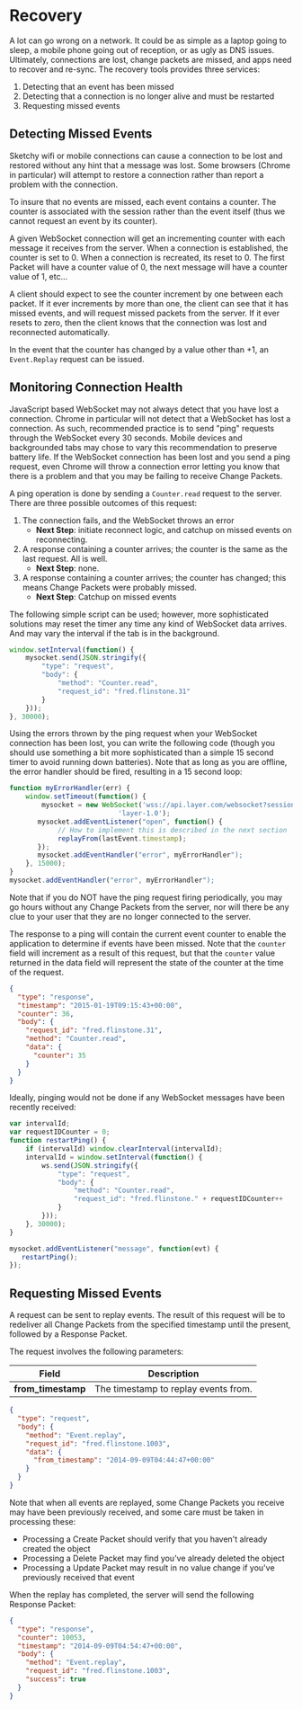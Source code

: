 # Recovery

A lot can go wrong on a network.  It could be as simple as a laptop going to sleep, a mobile phone going out of reception, or as ugly as DNS issues.  Ultimately, connections are lost, change packets are missed, and apps need to recover and re-sync.  The recovery tools provides three services:

1. Detecting that an event has been missed
2. Detecting that a connection is no longer alive and must be restarted
3. Requesting missed events

## Detecting Missed Events

Sketchy wifi or mobile connections can cause a connection to be lost and restored without any hint that a message was lost.  Some browsers (Chrome in particular) will attempt to restore a connection rather than report a problem with the connection.

To insure that no events are missed, each event contains a counter.  The counter is associated with the session rather than the event itself (thus we cannot request an event by its counter).

A given WebSocket connection will get an incrementing counter with each message it receives from the server. When a connection is established, the counter is set to 0. When a connection is recreated, its reset to 0. The first Packet will have a counter value of 0, the next message will have a counter value of 1, etc...

A client should expect to see the counter increment by one between each packet.  If it ever increments by more than one, the client can see that it has missed events, and will request missed packets from the server.  If it ever resets to zero, then the client knows that the connection was lost and reconnected automatically.

In the event that the counter has changed by a value other than +1, an `Event.Replay` request can be issued.

## Monitoring Connection Health

JavaScript based WebSocket may not always detect that you have lost a connection.  Chrome in particular will not detect that a WebSocket has lost a connection.  As such, recommended practice is to send "ping" requests through the WebSocket every 30 seconds.  Mobile devices and backgrounded tabs may chose to vary this recommendation to preserve battery life. If the WebSocket connection has been lost and you send a ping request, even Chrome will throw a connection error letting you know that there is a problem and that you may be failing to receive Change Packets.

A ping operation is done by sending a `Counter.read` request to the server.  There are three possible outcomes of this request:

1. The connection fails, and the WebSocket throws an error
    * **Next Step**: initiate reconnect logic, and catchup on missed events on reconnecting.
2. A response containing a counter arrives; the counter is the same as the last request.  All is well.
    * **Next Step**: none.
3. A response containing a counter arrives; the counter has changed; this means Change Packets were probably missed.
    * **Next Step**: Catchup on missed events

The following simple script can be used; however, more sophisticated solutions may reset the timer any time any kind of WebSocket data arrives.  And may vary the interval if the tab is in the background.

```javascript
window.setInterval(function() {
    mysocket.send(JSON.stringify({
        "type": "request",
        "body": {
            "method": "Counter.read",
            "request_id": "fred.flinstone.31"
        }
    }));
}, 30000);
```

Using the errors thrown by the ping request when your WebSocket connection has been lost, you can write the following code (though you should use something a bit more sophisticated than a simple 15 second timer to avoid running down batteries).  Note that as long as you are offline, the error handler should be fired, resulting in a 15 second loop:

```javascript
function myErrorHandler(err) {
    window.setTimeout(function() {
        mysocket = new WebSocket('wss://api.layer.com/websocket?session_token=keuIjkPoPlkxw==',
                           'layer-1.0');
       mysocket.addEventListener("open", function() {
            // How to implement this is described in the next section
            replayFrom(lastEvent.timestamp);
       });
       mysocket.addEventHandler("error", myErrorHandler");
    }, 15000);
}
mysocket.addEventHandler("error", myErrorHandler");
```

Note that if you do NOT have the ping request firing periodically, you may go hours without any Change Packets from the server, nor will there be any clue to your user that they are no longer connected to the server.

The response to a ping will contain the current event counter to enable the application to determine if events have been missed.  Note that the `counter` field will increment as a result of this request, but that the `counter` value returned in the data field will represent the state of the counter at the time of the request.

```json
{
  "type": "response",
  "timestamp": "2015-01-19T09:15:43+00:00",
  "counter": 36,
  "body": {
    "request_id": "fred.flinstone.31",
    "method": "Counter.read",
    "data": {
      "counter": 35
    }
  }
}
```

Ideally, pinging would not be done if any WebSocket messages have been recently received:

```javascript
var intervalId;
var requestIDCounter = 0;
function restartPing() {
    if (intervalId) window.clearInterval(intervalId);
    intervalId = window.setInterval(function() {
        ws.send(JSON.stringify({
            "type": "request",
            "body": {
                "method": "Counter.read",
                "request_id": "fred.flinstone." + requestIDCounter++
            }
        }));
    }, 30000);
}

mysocket.addEventListener("message", function(evt) {
   restartPing();
});
```


## Requesting Missed Events

A request can be sent to replay events.  The result of this request will be to redeliver all Change Packets from the specified timestamp until the present, followed by a Response Packet.

The request involves the following parameters:

| Field | Description |
|-------|-------------|
| **from_timestamp** | The timestamp to replay events from. |

```json
{
  "type": "request",
  "body": {
    "method": "Event.replay",
    "request_id": "fred.flinstone.1003",
    "data": {
      "from_timestamp": "2014-09-09T04:44:47+00:00"
    }
  }
}
```

Note that when all events are replayed, some Change Packets you receive may have been previously received, and some care must be taken in processing these:

* Processing a Create Packet should verify that you haven't already created the object
* Processing a Delete Packet may find you've already deleted the object
* Processing a Update Packet may result in no value change if you've previously received that event

When the replay has completed, the server will send the following Response Packet:

```json
{
  "type": "response",
  "counter": 10053,
  "timestamp": "2014-09-09T04:54:47+00:00",
  "body": {
    "method": "Event.replay",
    "request_id": "fred.flinstone.1003",
    "success": true
  }
}
```
